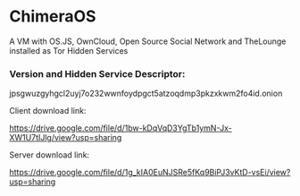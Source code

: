 # ChimeraOS
A VM with OS.JS, OwnCloud, Open Source Social Network and TheLounge installed as Tor Hidden Services

### Version and Hidden Service Descriptor:

jpsgwuzgyhgcl2uyj7o232wwnfoydpgct5atzoqdmp3pkzxkwm2fo4id.onion

Client download link:

https://drive.google.com/file/d/1bw-kDqVqD3YgTb1ymN-Jx-XW1U7tIJlg/view?usp=sharing

Server download link:

https://drive.google.com/file/d/1g_kIA0EuNJSRe5fKq9BiPJ3vKtD-vsEi/view?usp=sharing
